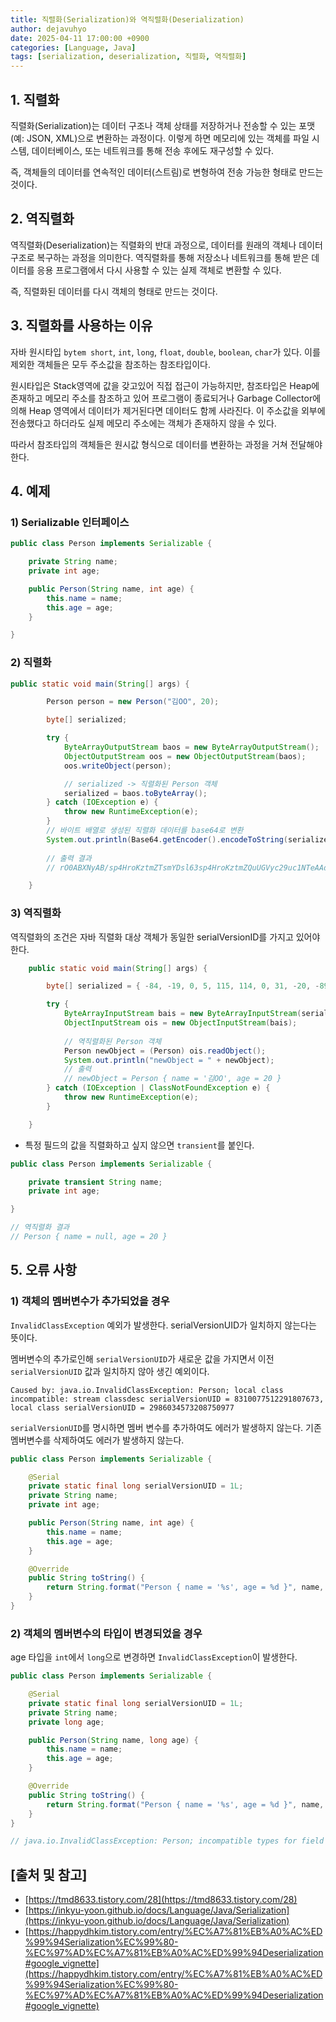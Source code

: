 ```yaml
---
title: 직렬화(Serialization)와 역직렬화(Deserialization)
author: dejavuhyo
date: 2025-04-11 17:00:00 +0900
categories: [Language, Java]
tags: [serialization, deserialization, 직렬화, 역직렬화]
---
```


## 1. 직렬화
직렬화(Serialization)는 데이터 구조나 객체 상태를 저장하거나 전송할 수 있는 포맷(예: JSON, XML)으로 변환하는 과정이다. 이렇게 하면 메모리에 있는 객체를 파일 시스템, 데이터베이스, 또는 네트워크를 통해 전송 후에도 재구성할 수 있다.

즉, 객체들의 데이터를 연속적인 데이터(스트림)로 변형하여 전송 가능한 형태로 만드는 것이다.

## 2. 역직렬화
역직렬화(Deserialization)는 직렬화의 반대 과정으로, 데이터를 원래의 객체나 데이터 구조로 복구하는 과정을 의미한다. 역직렬화를 통해 저장소나 네트워크를 통해 받은 데이터를 응용 프로그램에서 다시 사용할 수 있는 실제 객체로 변환할 수 있다.

즉, 직렬화된 데이터를 다시 객체의 형태로 만드는 것이다.

## 3. 직렬화를 사용하는 이유
자바 원시타입 `bytem short`, `int`, `long`, `float`, `double`, `boolean`, `char`가 있다. 이를 제외한 객체들은 모두 주소값을 참조하는 참조타입이다.

원시타입은 Stack영역에 값을 갖고있어 직접 접근이 가능하지만, 참조타입은 Heap에 존재하고 메모리 주소를 참조하고 있어 프로그램이 종료되거나 Garbage Collector에 의해 Heap 영역에서 데이터가 제거된다면 데이터도 함께 사라진다. 이 주소값을 외부에 전송했다고 하더라도 실제 메모리 주소에는 객체가 존재하지 않을 수 있다.

따라서 참조타입의 객체들은 원시값 형식으로 데이터를 변환하는 과정을 거쳐 전달해야 한다.

## 4. 예제

### 1) Serializable 인터페이스

```java
public class Person implements Serializable {

    private String name;
    private int age;

    public Person(String name, int age) {
        this.name = name;
        this.age = age;
    }

}
```

### 2) 직렬화

```java
public static void main(String[] args) {

        Person person = new Person("김OO", 20);

        byte[] serialized;

        try {
            ByteArrayOutputStream baos = new ByteArrayOutputStream();
            ObjectOutputStream oos = new ObjectOutputStream(baos);
            oos.writeObject(person);

            // serialized -> 직렬화된 Person 객체
            serialized = baos.toByteArray();
        } catch (IOException e) {
            throw new RuntimeException(e);
        }
        // 바이트 배열로 생성된 직렬화 데이터를 base64로 변환
        System.out.println(Base64.getEncoder().encodeToString(serialized));
        
        // 출력 결과
        // rO0ABXNyAB/sp4HroKztmZTsmYDsl63sp4HroKztmZQuUGVyc29uc1NTeAAdcbkCAAJJAANhZ2VMAARuYW1ldAASTGphdmEvbGFuZy9TdHJpbmc7eHAAAAAUdAAF6rmAT08=

    }
```

### 3) 역직렬화
역직렬화의 조건은 자바 직렬화 대상 객체가 동일한 serialVersionID를 가지고 있어야한다.

```java
    public static void main(String[] args) {

        byte[] serialized = { -84, -19, 0, 5, 115, 114, 0, 31, -20, -89, ... };

        try {
            ByteArrayInputStream bais = new ByteArrayInputStream(serialized);
            ObjectInputStream ois = new ObjectInputStream(bais);
            
            // 역직렬화된 Person 객체
            Person newObject = (Person) ois.readObject();
            System.out.println("newObject = " + newObject);
            // 출력
            // newObject = Person { name = '김OO', age = 20 }
        } catch (IOException | ClassNotFoundException e) {
            throw new RuntimeException(e);
        }

    }
```

* 특정 필드의 값을 직렬화하고 싶지 않으면 `transient`를 붙인다.

```java
public class Person implements Serializable {

    private transient String name;
    private int age;

}

// 역직렬화 결과
// Person { name = null, age = 20 }
```

## 5. 오류 사항

### 1) 객체의 멤버변수가 추가되었을 경우
`InvalidClassException` 예외가 발생한다. serialVersionUID가 일치하지 않는다는 뜻이다.

멤버변수의 추가로인해 `serialVersionUID`가 새로운 값을 가지면서 이전 `serialVersionUID` 값과 일치하지 않아 생긴 예외이다.

```text
Caused by: java.io.InvalidClassException: Person; local class incompatible: stream classdesc serialVersionUID = 8310077512291807673, local class serialVersionUID = 2986034573208750977
```

`serialVersionUID`를 명시하면 멤버 변수를 추가하여도 에러가 발생하지 않는다. 기존 멤버변수를 삭제하여도 에러가 발생하지 않는다.

```java
public class Person implements Serializable {

    @Serial
    private static final long serialVersionUID = 1L;
    private String name;
    private int age;

    public Person(String name, int age) {
        this.name = name;
        this.age = age;
    }

    @Override
    public String toString() {
        return String.format("Person { name = '%s', age = %d }", name, age);
    }
}
```

### 2) 객체의 멤버변수의 타입이 변경되었을 경우
age 타입을 `int`에서 `long`으로 변경하면 `InvalidClassException`이 발생한다.

```java
public class Person implements Serializable {

    @Serial
    private static final long serialVersionUID = 1L;
    private String name;
    private long age;

    public Person(String name, long age) {
        this.name = name;
        this.age = age;
    }

    @Override
    public String toString() {
        return String.format("Person { name = '%s', age = %d }", name, age);
    }
}

// java.io.InvalidClassException: Person; incompatible types for field age
```

## [출처 및 참고]
* [https://tmd8633.tistory.com/28](https://tmd8633.tistory.com/28)
* [https://inkyu-yoon.github.io/docs/Language/Java/Serialization](https://inkyu-yoon.github.io/docs/Language/Java/Serialization)
* [https://happydhkim.tistory.com/entry/%EC%A7%81%EB%A0%AC%ED%99%94Serialization%EC%99%80-%EC%97%AD%EC%A7%81%EB%A0%AC%ED%99%94Deserialization#google_vignette](https://happydhkim.tistory.com/entry/%EC%A7%81%EB%A0%AC%ED%99%94Serialization%EC%99%80-%EC%97%AD%EC%A7%81%EB%A0%AC%ED%99%94Deserialization#google_vignette)
